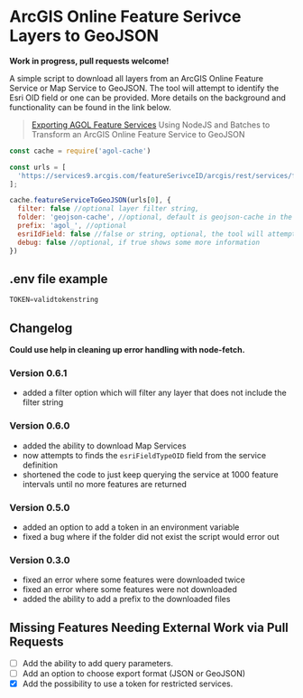 # ArcGIS Online Feature Serivce Layers to GeoJSON

**Work in progress, pull requests welcome!**

A simple script to download all layers from an ArcGIS Online Feature Service or Map Service to GeoJSON. The tool will attempt to identify the Esri OID field or one can be provided. More details on the background and functionality can be found in the link below.

> [Exporting AGOL Feature Services](https://www.getbounds.com/blog/exporting-agol-feature-services/)
Using NodeJS and Batches to Transform an ArcGIS Online Feature Service to GeoJSON

```JavaScript
const cache = require('agol-cache')

const urls = [
  'https://services9.arcgis.com/featureSerivceID/arcgis/rest/services/featureServiceName/FeatureServer/'
];

cache.featureServiceToGeoJSON(urls[0], {
  filter: false //optional layer filter string,
  folder: 'geojson-cache', //optional, default is geojson-cache in the root folder
  prefix: 'agol_', //optional
  esriIdField: false //false or string, optional, the tool will attempt to determine this field automatially
  debug: false //optional, if true shows some more information
})
```
## .env file example

```JavaScript
TOKEN=validtokenstring
```

## Changelog

**Could use help in cleaning up error handling with node-fetch.**

### Version 0.6.1
 - added a filter option which will filter any layer that does not include the filter string

### Version 0.6.0
 - added the ability to download Map Services
 - now attempts to finds the ``esriFieldTypeOID`` field from the service definition
 - shortened the code to just keep querying the service at 1000 feature intervals until no more features are returned

### Version 0.5.0 
 - added an option to add a token in an environment variable
 - fixed a bug where if the folder did not exist the script would error out

### Version 0.3.0
 - fixed an error where some features were downloaded twice
 - fixed an error where some features were not downloaded
 - added the ability to add a prefix to the downloaded files

## Missing Features Needing External Work via Pull Requests

- [ ] Add the ability to add query parameters.
- [ ] Add an option to choose export format (JSON or GeoJSON)
- [x] Add the possibility to use a token for restricted services.